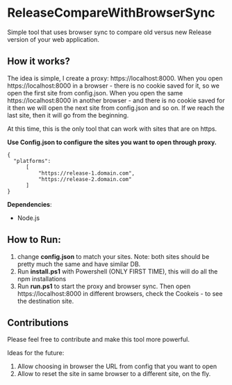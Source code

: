 
# ReleaseCompareWithBrowserSync
Simple tool that uses browser sync to compare old versus new Release version of your web application.

## How it works?

The idea is simple, I create a proxy: https://localhost:8000. When you open https://localhost:8000 in a browser - there is no cookie saved for it, so we open the first site from config.json. When you open the same https://localhost:8000 in another browser - and there is no cookie saved for it then we will open the next site from config.json and so on. If we reach the last site, then it will go from the beginning.

At this time, this is the only tool that can work with sites that are on https. 

**Use Config.json to configure the sites you want to open through proxy.**

    {
      "platforms": 
	      [
		      "https://release-1.domain.com", 
		      "https://release-2.domain.com"
	      ]
    }

**Dependencies**:

 - Node.js


## How to Run:

1. change **config.json** to match your sites. Note: both sites should be pretty much the same and have similar DB.
2. Run **install.ps1** with Powershell (ONLY FIRST TIME), this will do all the npm installations
3. Run **run.ps1** to start the proxy and browser sync. Then open https://localhost:8000 in different browsers, check the Cookeis - to see the destination site.

## Contributions


Please feel free to contribute and make this tool more powerful.

Ideas for the future:
1. Allow choosing in browser the URL from config that you want to open
2. Allow to reset the site in same browser to a different site, on the fly.
